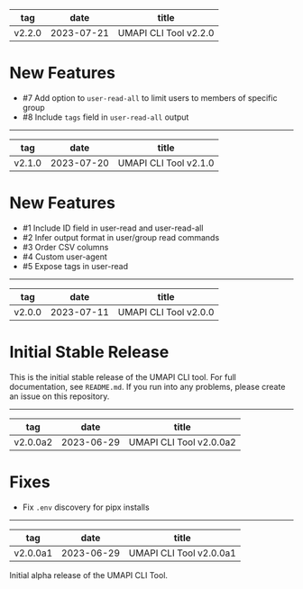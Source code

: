 | tag    | date       | title                 |
|--------|------------|-----------------------|
| v2.2.0 | 2023-07-21 | UMAPI CLI Tool v2.2.0 |

# New Features

* #7 Add option to `user-read-all` to limit users to members of specific group
* #8 Include `tags` field in `user-read-all` output

---

| tag    | date       | title                 |
|--------|------------|-----------------------|
| v2.1.0 | 2023-07-20 | UMAPI CLI Tool v2.1.0 |

# New Features

* #1 Include ID field in user-read and user-read-all
* #2 Infer output format in user/group read commands
* #3 Order CSV columns
* #4 Custom user-agent
* #5 Expose tags in user-read

---

| tag    | date       | title                 |
|--------|------------|-----------------------|
| v2.0.0 | 2023-07-11 | UMAPI CLI Tool v2.0.0 |

# Initial Stable Release

This is the initial stable release of the UMAPI CLI tool. For full
documentation, see `README.md`. If you run into any problems, please create an
issue on this repository.

---

| tag      | date       | title                   |
|----------|------------|-------------------------|
| v2.0.0a2 | 2023-06-29 | UMAPI CLI Tool v2.0.0a2 |

# Fixes

* Fix `.env` discovery for pipx installs

---

| tag      | date       | title                   |
|----------|------------|-------------------------|
| v2.0.0a1 | 2023-06-29 | UMAPI CLI Tool v2.0.0a1 |

Initial alpha release of the UMAPI CLI Tool.

